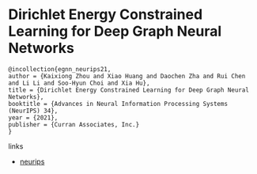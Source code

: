 # Dirichlet Energy Constrained Learning for Deep Graph Neural Networks

```
@incollection{egnn_neurips21,
author = {Kaixiong Zhou and Xiao Huang and Daochen Zha and Rui Chen and Li Li and Soo-Hyun Choi and Xia Hu},
title = {Dirichlet Energy Constrained Learning for Deep Graph Neural Networks},
booktitle = {Advances in Neural Information Processing Systems (NeurIPS) 34},
year = {2021},
publisher = {Curran Associates, Inc.}
}
```

links
- [neurips](https://neurips.cc/Conferences/2021/ScheduleMultitrack?event=26775)
